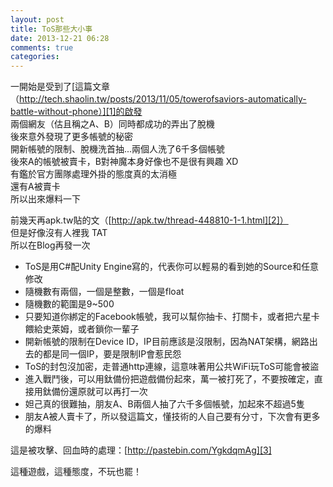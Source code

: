 ```yaml
---
layout: post
title: ToS那些大小事
date: 2013-12-21 06:28
comments: true
categories: 
---
```

一開始是受到了[這篇文章 （http://tech.shaolin.tw/posts/2013/11/05/towerofsaviors-automatically-battle-without-phone）][1]的啟發  
兩個網友（估且稱之A、B）同時都成功的弄出了脫機  
後來意外發現了更多帳號的秘密  
開新帳號的限制、脫機洗首抽...兩個人洗了6千多個帳號  
後來A的帳號被賣卡，B對神魔本身好像也不是很有興趣 XD  
有鑑於官方團隊處理外掛的態度真的太消極  
還有A被賣卡  
所以出來爆料一下  
  
前幾天再apk.tw貼的文（[http://apk.tw/thread-448810-1-1.html][2]）  
但是好像沒有人裡我 TAT  
所以在Blog再發一次  
  

* ToS是用C#配Unity Engine寫的，代表你可以輕易的看到她的Source和任意修改
* 隨機數有兩個，一個是整數，一個是float
* 隨機數的範圍是9~500
* 只要知道你綁定的Facebook帳號，我可以幫你抽卡、打關卡，或者把六星卡餵給史萊姆，或者鎖你一輩子
* 開新帳號的限制在Device ID，IP目前應該是沒限制，因為NAT架構，網路出去的都是同一個IP，要是限制IP會惹民怨
* ToS的封包沒加密，走普通http連線，這意味著用公共WiFi玩ToS可能會被盜
* 進入戰鬥後，可以用鈦備份把遊戲備份起來，萬一被打死了，不要按確定，直接用鈦備份還原就可以再打一次
* 妲己真的很難抽，朋友A、B兩個人抽了六千多個帳號，加起來不超過5隻
* 朋友A被人賣卡了，所以發這篇文，懂技術的人自己要有分寸，下次會有更多的爆料

這是被攻擊、回血時的處理：[http://pastebin.com/YgkdqmAg][3]  
  
這種遊戲，這種態度，不玩也罷！

[1]: http://tech.shaolin.tw/posts/2013/11/05/towerofsaviors-automatically-battle-without-phone
[2]: http://apk.tw/thread-448810-1-1.html
[3]: http://pastebin.com/YgkdqmAg